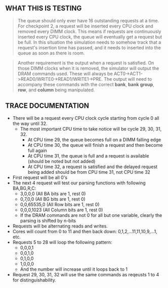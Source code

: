 ## WHAT THIS IS TESTING
>The queue should only ever have 16 outstanding requests at a time. For checkpoint 2, a request will be inserted every CPU clock and removed every DIMM clock. This means if requests are continuously inserted every CPU clock, the queue will eventually get a request but be full. In this situation the simulation needs to somehow track that a request's insertion time has passed, and it needs to inserted into the queue as soon as there is room. 

>Another requirement is the output when a request is satisfied. On those DIMM clocks when it is removed, the simulator will output the DRAM commands used. These will always be ACT0->ACT1->READ0/WRITE0->READ1/WRITE1->PRE. The output will need to accompany these commands with the correct **bank**, **bank** **group**, **row**, and **column** being manipulated. 

## TRACE DOCUMENTATION
- There will be a request every CPU clock cycle starting from cycle 0 all the way until 32. 
  - The most important CPU time to take notice will be cycle 29, 30, 31, 32.
    - At CPU time 29, the queue becomes full on a DIMM falling edge
    - At CPU time 30, the queue will finish a request and then become full again
    - At CPU time 31, the queue is full and a request is available (should be noted but not added)
    - At CPU time 32, a request is satisfied and the delayed request being added should be from CPU time 31, not CPU time 32
- First request will be all 0's
- The next 4 request will test our parsing functions with following BA,BG,R,C:
  - 3,0,0,0     (All BA bits are 1, rest 0)
  - 0,7,0,0     (All BG bits are 1, rest 0)
  - 0,0,65535,0 (All Row bits are 1, rest 0)
  - 0,0,0,1023  (All Column bits are 1, rest 0)
  - If the DRAM commands are not 0 for all but one variable, clearly the parsing is shifted by n-bits
- Requests will be alternating reads and writes. 
- Cores will count from 0 to 11 and then back down: 0,1,2,...11,11,10,9,...1, etc.
- Requests 5 to 28 will loop the following pattern:
  - 0,0,0,1
  - 0,0,1,0
  - 0,1,0,0
  - 1,0,0,0
  - And the number will increase until it loops back to 1
- Request 29, 30, 31, 32 will use the same commands as reqeusts 1 to 4 for distinguishability.
